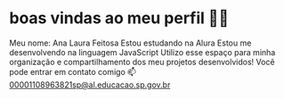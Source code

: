 # boas vindas ao meu perfil 🤙👻
Meu nome: Ana Laura Feitosa
Estou estudando na Alura
Estou me desenvolvendo na linguagem JavaScript
Utilizo esse espaço para minha organização e compartilhamento dos meu projetos desenvolvidos!
Você pode entrar em contato comigo 📫
00001108963821sp@al.educacao.sp.gov.br
